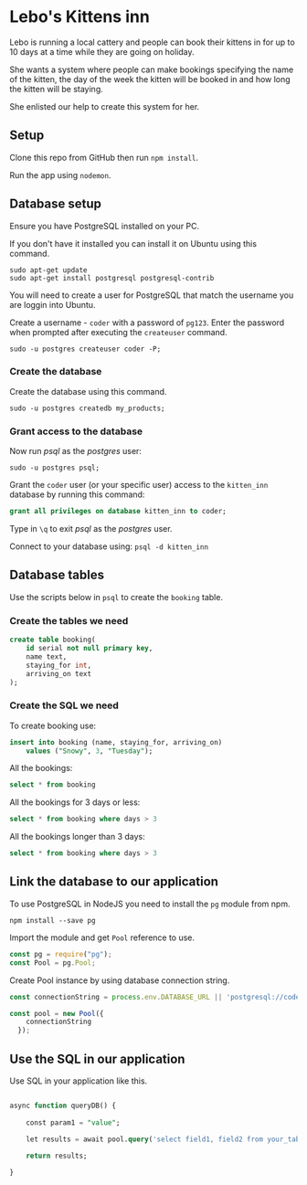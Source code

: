 # Lebo's Kittens inn

Lebo is running a local cattery and people can book their kittens in for up to 10 days at a time while they are going on holiday.

She wants a system where people can make bookings specifying the name of the kitten, the day of the week the kitten will be booked in and how long the kitten will be staying.

She enlisted our help to create this system for her.

## Setup

Clone this repo from GitHub then run `npm install`.

Run the app using `nodemon`.

## Database setup

Ensure you have PostgreSQL installed on your PC.

If you don't have it installed you  can install it on Ubuntu using  this command.

```
sudo apt-get update
sudo apt-get install postgresql postgresql-contrib
```

You will need to create a user  for PostgreSQL that  match the username you are loggin into Ubuntu.

Create a username - `coder` with a password of `pg123`. Enter the password when prompted after executing the `createuser` command. 

```
sudo -u postgres createuser coder -P;
```


### Create the database

Create the database using  this command.

```
sudo -u postgres createdb my_products;
```

### Grant access to the database

Now run *psql* as the *postgres* user:

```
sudo -u postgres psql;
```

Grant the `coder` user (or your specific user) access to the `kitten_inn` database by running this command: 

```sql
grant all privileges on database kitten_inn to coder;
```

Type in `\q` to exit *psql* as the *postgres* user.

Connect to your database using: `psql -d kitten_inn`

## Database tables

Use the scripts below in `psql` to create the `booking` table.

### Create the tables we need

```sql
create table booking(
	id serial not null primary key,
	name text,
	staying_for int,
	arriving_on text
);
```

### Create the SQL we need

To create  booking use:

```sql
insert into booking (name, staying_for, arriving_on)
	values ("Snowy", 3, "Tuesday");
```

All the bookings:

```sql
select * from booking
```

All the bookings for 3 days or less:

```sql
select * from booking where days > 3
```

All the bookings longer than 3 days:

```sql
select * from booking where days > 3
```

## Link the database to our application

To use PostgreSQL in NodeJS you need to install the `pg` module from npm.

`npm install --save pg`

Import the module and get `Pool` reference to use.

```js
const pg = require("pg");
const Pool = pg.Pool;
```

Create Pool instance by using database connection string.

```js
const connectionString = process.env.DATABASE_URL || 'postgresql://coder:pg123@localhost:5432/kitten_inn';

const pool = new Pool({
    connectionString
  });
```

## Use the SQL in our application

Use SQL in your application like this.

```sql

async function queryDB() {
	
	const param1 = "value";

	let results = await pool.query('select field1, field2 from your_table where id = $1', [param1]);
	
	return results;

}

```






